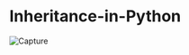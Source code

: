 # Inheritance-in-Python

![Capture](https://user-images.githubusercontent.com/82524305/120891118-63c66200-c624-11eb-822f-7c53ccfa9592.PNG)
